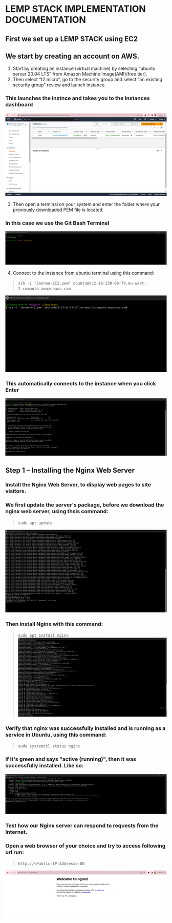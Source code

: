 # LEMP STACK IMPLEMENTATION DOCUMENTATION
## First we set up a LEMP STACK using EC2
## We start by creating an account on AWS.


1. Start by creating an instance (virtual machine) by selecting “ubuntu server 20.04 LTS” from Amazon Machine Image(AMI)(free tier).
2. Then select “t2.micro”, go to the security group and select “an existing security group” review and launch instance.

### This launches the instnce and takes you to the Instances dashboard

![lemp instance](./images/LEMP-instance.png)

3. Then open a terminal on your system and enter the folder where your previously downloaded PEM file is located.

### In this case we use the Git Bash Terminal
![terminal](./images/gitbash-terminal.png)

4. Connect to the instance from ubuntu terminal using this command:
>`ssh -i "Jennee-EC2.pem" ubuntu@ec2-18-130-68-79.eu-west-2.compute.amazonaws.com`

![connect with ssh](./images/Instance-ubuntu-connect-ssh.png)


### This automatically connects to the instance when you click Enter
![connect to instance](./images/connect-to-instance.png)

## Step 1 – Installing the Nginx Web Server
### Install the Nginx Web Server, to display web pages to site visitors.

### We first update the server's package, before we download the nginx web server, using thsis command:
>`sudo apt update`

![update server's package](./images/update-package-server.png)

### Then install Nginx with this command:
>`sudo apt install nginx`
![installing nginx](./images/nginx-installation.png)

### Verify that nginx was successfully installed and is running as a service in Ubuntu, using this command:
>`sudo systemctl status nginx`

### if it's green and says "active (running)", then it was successfully installed. Like so:
![verify it's successful](./images/verify-nginx-is-running.png)

### Test how our Nginx server can respond to requests from the Internet.
### Open a web browser of your choice and try to access following url run:
>`http://<Public-IP-Address>:80`

![test nginx on webserver](./images/welcome-to-nginx.png)



